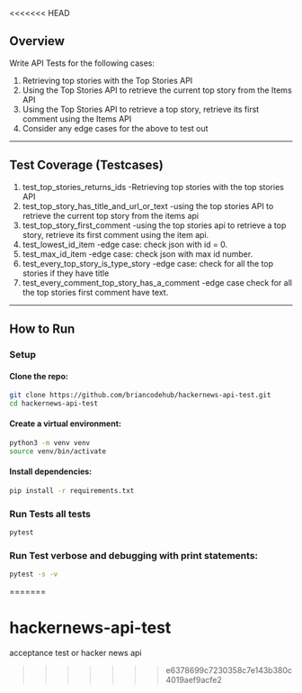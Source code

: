 <<<<<<< HEAD


## Overview

Write API Tests for the following cases:
1. Retrieving top stories with the Top Stories API
2. Using the Top Stories API to retrieve the current top story from the Items API
3. Using the Top Stories API to retrieve a top story, retrieve its first comment using
the Items API
4. Consider any edge cases for the above to test out

---

##  Test Coverage (Testcases)

1. test_top_stories_returns_ids 
  -Retrieving top stories with the top stories API
2. test_top_story_has_title_and_url_or_text
  -using the top stories API to retrieve the current top story from the items api
3. test_top_story_first_comment
  -using the top stories api to retrieve a top story, retrieve its first comment using the item api.
4. test_lowest_id_item
  -edge case: check json with id = 0.
5. test_max_id_item
  -edge case: check json with max id number. 
6. test_every_top_story_is_type_story
  -edge case: check for all the top stories if they have title
7. test_every_comment_top_story_has_a_comment
  -edge case check for all the top stories first comment have text. 

---

##  How to Run

###  Setup

#### Clone the repo:
   ```bash
   git clone https://github.com/briancodehub/hackernews-api-test.git
   cd hackernews-api-test

   ```
#### Create a virtual environment:
   ```bash
   python3 -m venv venv
   source venv/bin/activate
   ```

#### Install dependencies:
   ```bash
   pip install -r requirements.txt
   ```

### Run Tests all tests
   ```bash
   pytest
   ```

### Run Test verbose and debugging with print statements:
   ```bash
   pytest -s -v
   ```
=======
# hackernews-api-test
acceptance test or hacker news api
>>>>>>> e6378699c7230358c7e143b380c4019aef9acfe2
